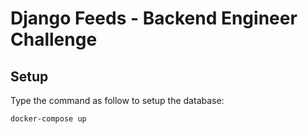 # Django Feeds - Backend Engineer Challenge

## Setup

Type the command as follow to setup the database:

```
docker-compose up
```
